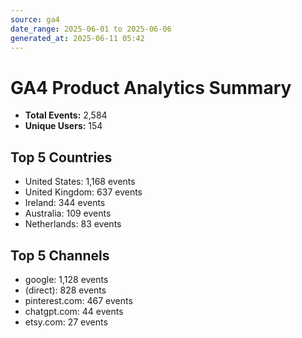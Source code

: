 ```yaml
---
source: ga4
date_range: 2025-06-01 to 2025-06-06
generated_at: 2025-06-11 05:42
---
```


# GA4 Product Analytics Summary

- **Total Events:** 2,584
- **Unique Users:** 154

## Top 5 Countries
- United States: 1,168 events
- United Kingdom: 637 events
- Ireland: 344 events
- Australia: 109 events
- Netherlands: 83 events

## Top 5 Channels
- google: 1,128 events
- (direct): 828 events
- pinterest.com: 467 events
- chatgpt.com: 44 events
- etsy.com: 27 events
